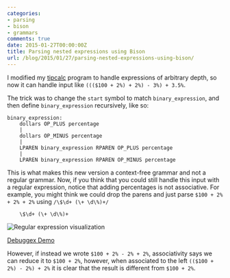 ```yaml
---
categories:
- parsing
- bison
- grammars
comments: true
date: 2015-01-27T00:00:00Z
title: Parsing nested expressions using Bison
url: /blog/2015/01/27/parsing-nested-expressions-using-bison/
---
```


I modified my [tipcalc](/blog/2015/01/22/tip-calculation-using-bison-grammar/) program to handle expressions of arbitrary depth, so now it can handle input like `((($100 + 2%) + 2%) - 3%) + 3.5%`.

The trick was to change the `start` symbol to match `binary_expression`, and then define `binary_expression` recursively, like so:

```
binary_expression:
    dollars OP_PLUS percentage
    |
    dollars OP_MINUS percentage
    |
    LPAREN binary_expression RPAREN OP_PLUS percentage
    |
    LPAREN binary_expression RPAREN OP_MINUS percentage
```

This is what makes this new version a context-free grammar and not a regular grammar. Now, if you think that you could still handle this input with a regular expression, notice that adding percentages is not associative. For example, you might think we could drop the parens and just parse `$100 + 2% + 2% + 2%` using `/\$\d+ (\+ \d\%)+/`

```
    \$\d+ (\+ \d\%)+
```

![Regular expression visualization](https://www.debuggex.com/i/EaZiAO8PWJosT0b_.png)

[Debuggex Demo](https://www.debuggex.com/r/EaZiAO8PWJosT0b_)

However, if instead we wrote `$100 + 2% - 2% + 2%`, associativity says we can reduce it to `$100 + 2%`, however, when associated to the left `(($100 + 2%) - 2%) + 2%` it is clear that the result is different from `$100 + 2%`.
